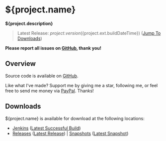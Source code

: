 # ${project.name}

**${project.description}**

> Latest Release: ${project.version} (${project.ext.buildDateTime}) ([Jump To Downloads](#downloads))

**Please report all issues on [GitHub](https://github.com/moltendorf/${project.name}/issues), thank you!**

## Overview

Source code is available on [GitHub].

Like what I've made? Support me by giving me a star, following me, or feel free to send me money via [PayPal]. Thanks!

## Downloads

${project.name} is available for download at the following locations:

  - [Jenkins] ([Latest Successful Build])
  - [Releases] ([Latest Release]) | [Snapshots] ([Latest Snapshot])

[Jenkins]: https://moltendorf.net/ci/job/${project.ext.artifactId}/
[Latest Successful Build]: https://moltendorf.net/ci/job/${project.ext.artifactId}/lastSuccessfulBuild/

[Releases]: https://moltendorf.net/nexus/releases/net/moltendorf/bukkit/${project.ext.artifactId}/
[Latest Release]: https://moltendorf.net/nexus/latest/releases/
[Snapshots]: https://moltendorf.net/nexus/snapshots/net/moltendorf/bukkit/${project.ext.artifactId}/
[Latest Snapshot]: https://moltendorf.net/nexus/latest/snapshots/

[GitHub]: https://github.com/moltendorf/${project.name}
[PayPal]: https://www.paypal.me/moltendorf
